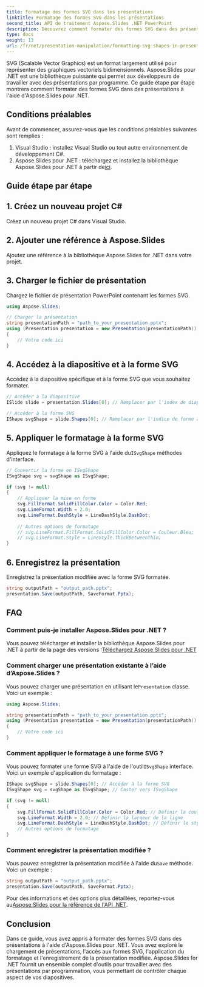 ```yaml
---
title: Formatage des formes SVG dans les présentations
linktitle: Formatage des formes SVG dans les présentations
second_title: API de traitement Aspose.Slides .NET PowerPoint
description: Découvrez comment formater des formes SVG dans des présentations à l'aide d'Aspose.Slides pour .NET. Guide étape par étape avec le code source. Améliorez le design de votre présentation dès aujourd'hui !
type: docs
weight: 13
url: /fr/net/presentation-manipulation/formatting-svg-shapes-in-presentations/
---
```


SVG (Scalable Vector Graphics) est un format largement utilisé pour représenter des graphiques vectoriels bidimensionnels. Aspose.Slides pour .NET est une bibliothèque puissante qui permet aux développeurs de travailler avec des présentations par programme. Ce guide étape par étape montrera comment formater des formes SVG dans des présentations à l'aide d'Aspose.Slides pour .NET.

## Conditions préalables
Avant de commencer, assurez-vous que les conditions préalables suivantes sont remplies :

1. Visual Studio : installez Visual Studio ou tout autre environnement de développement C#.
2.  Aspose.Slides pour .NET : téléchargez et installez la bibliothèque Aspose.Slides pour .NET à partir de[ici](https://releases.aspose.com/slides/net/).

## Guide étape par étape

## 1. Créez un nouveau projet C#
Créez un nouveau projet C# dans Visual Studio.

## 2. Ajouter une référence à Aspose.Slides
Ajoutez une référence à la bibliothèque Aspose.Slides for .NET dans votre projet.

## 3. Charger le fichier de présentation
Chargez le fichier de présentation PowerPoint contenant les formes SVG.

```csharp
using Aspose.Slides;

// Charger la présentation
string presentationPath = "path_to_your_presentation.pptx";
using (Presentation presentation = new Presentation(presentationPath))
{
    // Votre code ici
}
```

## 4. Accédez à la diapositive et à la forme SVG
Accédez à la diapositive spécifique et à la forme SVG que vous souhaitez formater.

```csharp
// Accéder à la diapositive
ISlide slide = presentation.Slides[0]; // Remplacer par l'index de diapositive approprié

// Accéder à la forme SVG
IShape svgShape = slide.Shapes[0]; // Remplacer par l'indice de forme approprié
```

## 5. Appliquer le formatage à la forme SVG
 Appliquez le formatage à la forme SVG à l'aide du`ISvgShape` méthodes d'interface.

```csharp
// Convertir la forme en ISvgShape
ISvgShape svg = svgShape as ISvgShape;

if (svg != null)
{
    // Appliquer la mise en forme
    svg.FillFormat.SolidFillColor.Color = Color.Red;
    svg.LineFormat.Width = 2.0;
    svg.LineFormat.DashStyle = LineDashStyle.DashDot;
    
    // Autres options de formatage
    // svg.LineFormat.FillFormat.SolidFillColor.Color = Couleur.Bleu;
    // svg.LineFormat.Style = LineStyle.ThickBetweenThin;
}
```

## 6. Enregistrez la présentation
Enregistrez la présentation modifiée avec la forme SVG formatée.

```csharp
string outputPath = "output_path.pptx";
presentation.Save(outputPath, SaveFormat.Pptx);
```

## FAQ

### Comment puis-je installer Aspose.Slides pour .NET ?
Vous pouvez télécharger et installer la bibliothèque Aspose.Slides pour .NET à partir de la page des versions :[Téléchargez Aspose.Slides pour .NET](https://releases.aspose.com/slides/net/)

### Comment charger une présentation existante à l’aide d’Aspose.Slides ?
 Vous pouvez charger une présentation en utilisant le`Presentation` classe. Voici un exemple :
```csharp
using Aspose.Slides;

string presentationPath = "path_to_your_presentation.pptx";
using (Presentation presentation = new Presentation(presentationPath))
{
    // Votre code ici
}
```

### Comment appliquer le formatage à une forme SVG ?
 Vous pouvez formater une forme SVG à l'aide de l'outil`ISvgShape` interface. Voici un exemple d'application du formatage :
```csharp
IShape svgShape = slide.Shapes[0]; // Accéder à la forme SVG
ISvgShape svg = svgShape as ISvgShape; // Caster vers ISvgShape

if (svg != null)
{
    svg.FillFormat.SolidFillColor.Color = Color.Red; // Définir la couleur de remplissage
    svg.LineFormat.Width = 2.0; // Définir la largeur de la ligne
    svg.LineFormat.DashStyle = LineDashStyle.DashDot; // Définir le style de tiret de ligne
    // Autres options de formatage
}
```

### Comment enregistrer la présentation modifiée ?
 Vous pouvez enregistrer la présentation modifiée à l'aide du`Save` méthode. Voici un exemple :
```csharp
string outputPath = "output_path.pptx";
presentation.Save(outputPath, SaveFormat.Pptx);
```

 Pour des informations et des options plus détaillées, reportez-vous au[Aspose.Slides pour la référence de l'API .NET](https://reference.aspose.com/slides/net/).

## Conclusion
Dans ce guide, vous avez appris à formater des formes SVG dans des présentations à l'aide d'Aspose.Slides pour .NET. Vous avez exploré le chargement de présentations, l'accès aux formes SVG, l'application du formatage et l'enregistrement de la présentation modifiée. Aspose.Slides for .NET fournit un ensemble complet d'outils pour travailler avec des présentations par programmation, vous permettant de contrôler chaque aspect de vos diapositives.
